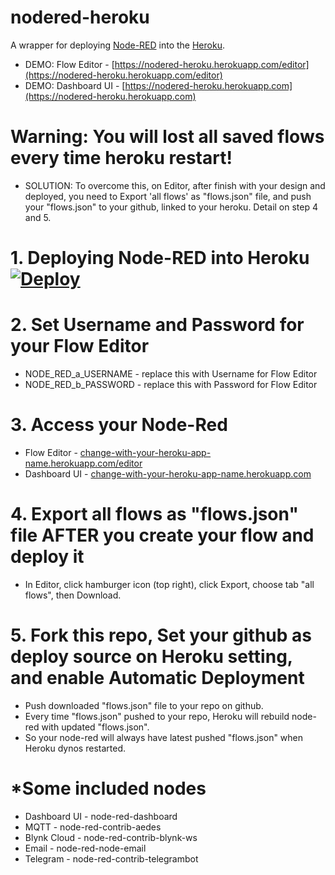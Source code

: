 # nodered-heroku
A wrapper for deploying [Node-RED](http://nodered.org) into the [Heroku](https://www.heroku.com).
* DEMO: Flow Editor - [https://nodered-heroku.herokuapp.com/editor](https://nodered-heroku.herokuapp.com/editor)
* DEMO: Dashboard UI - [https://nodered-heroku.herokuapp.com](https://nodered-heroku.herokuapp.com)


# Warning: You will lost all saved flows every time heroku restart!
* SOLUTION: To overcome this, on Editor, after finish with your design and deployed, you need to Export 'all flows' as "flows.json" file, and push your "flows.json" to your github, linked to your heroku. Detail on step 4 and 5.

# 1. Deploying Node-RED into Heroku  [![Deploy](https://www.herokucdn.com/deploy/button.png)](https://heroku.com/deploy?template=https://github.com/luangarcia/nodered-heroku)

# 2. Set Username and Password for your Flow Editor
* NODE_RED_a_USERNAME - replace this with Username for Flow Editor
* NODE_RED_b_PASSWORD - replace this with Password for Flow Editor

# 3. Access your Node-Red
* Flow Editor - [change-with-your-heroku-app-name.herokuapp.com/editor](https://change-with-your-heroku-app-name.herokuapp.com/editor)
* Dashboard UI - [change-with-your-heroku-app-name.herokuapp.com](https://change-with-your-heroku-app-name.herokuapp.com)

# 4. Export all flows as "flows.json" file AFTER you create your flow and deploy it
* In Editor, click hamburger icon (top right), click Export, choose tab "all flows", then Download.

# 5. Fork this repo, Set your github as deploy source on Heroku setting, and enable Automatic Deployment
* Push downloaded "flows.json" file to your repo on github.
* Every time "flows.json" pushed to your repo, Heroku will rebuild node-red with updated "flows.json".
* So your node-red will always have latest pushed "flows.json" when Heroku dynos restarted.

# *Some included nodes
* Dashboard UI - node-red-dashboard
* MQTT - node-red-contrib-aedes
* Blynk Cloud - node-red-contrib-blynk-ws
* Email - node-red-node-email
* Telegram - node-red-contrib-telegrambot
